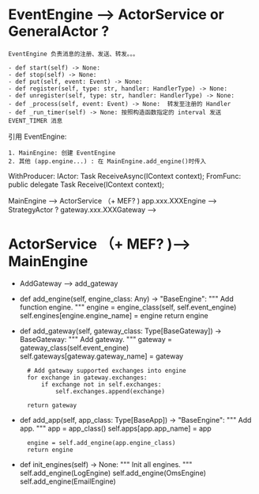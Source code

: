 # EventEngine --> ActorService or GeneralActor ?

	EventEngine 负责消息的注册、发送、转发。。。

	- def start(self) -> None:
	- def stop(self) -> None:
	- def put(self, event: Event) -> None:
	- def register(self, type: str, handler: HandlerType) -> None:
	- def unregister(self, type: str, handler: HandlerType) -> None:
	- def _process(self, event: Event) -> None:  转发至注册的 Handler
	- def _run_timer(self) -> None: 按照构造函数指定的 interval 发送 EVENT_TIMER 消息

引用 EventEngine:

	1. MainEngine: 创建 EventEngine
	2. 其他 (app.engine...) : 在 MainEngine.add_engine()时传入



WithProducer: IActor:  Task ReceiveAsync(IContext context);
FromFunc:     public delegate Task Receive(IContext context);



MainEngine --> ActorService （+ MEF? )
app.xxx.XXXEngine --> StrategyActor ?
gateway.xxx.XXXGateway -->  


# ActorService （+ MEF? )--> MainEngine



+ AddGateway --> add_gateway

- def add_engine(self, engine_class: Any) -> "BaseEngine":
        """
        Add function engine.
        """
        engine = engine_class(self, self.event_engine)
        self.engines[engine.engine_name] = engine
        return engine

- def add_gateway(self, gateway_class: Type[BaseGateway]) -> BaseGateway:
        """
        Add gateway.
        """
        gateway = gateway_class(self.event_engine)
        self.gateways[gateway.gateway_name] = gateway

        # Add gateway supported exchanges into engine
        for exchange in gateway.exchanges:
            if exchange not in self.exchanges:
                self.exchanges.append(exchange)

        return gateway

- def add_app(self, app_class: Type[BaseApp]) -> "BaseEngine":
        """
        Add app.
        """
        app = app_class()
        self.apps[app.app_name] = app

        engine = self.add_engine(app.engine_class)
        return engine

- def init_engines(self) -> None:
        """
        Init all engines.
        """
        self.add_engine(LogEngine)
        self.add_engine(OmsEngine)
        self.add_engine(EmailEngine)